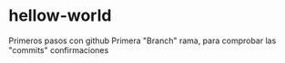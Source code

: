 # hellow-world
Primeros pasos con github
Primera "Branch" rama, para comprobar las "commits" confirmaciones

